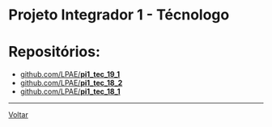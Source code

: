 # Projeto Integrador 1 - Técnologo

# Repositórios:
- [github.com/LPAE/**pi1_tec_19_1**](https://github.com/LPAE/pi1_tec_19_1)
- [github.com/LPAE/**pi1_tec_18_2**](https://github.com/LPAE/pi1_tec_18_2)
- [github.com/LPAE/**pi1_tec_18_1**](https://github.com/LPAE/pi1_tec_18_1)

---
[Voltar](https://lpae.github.io/)